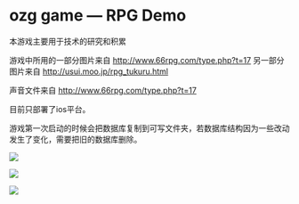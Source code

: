 ozg game — RPG Demo
================

本游戏主要用于技术的研究和积累


游戏中所用的一部分图片来自 http://www.66rpg.com/type.php?t=17 另一部分图片来自 http://usui.moo.jp/rpg_tukuru.html

声音文件来自 http://www.66rpg.com/type.php?t=17


目前只部署了ios平台。

游戏第一次启动的时候会把数据库复制到可写文件夹，若数据库结构因为一些改动发生了变化，需要把旧的数据库删除。

![](https://raw.github.com/ouzhigang/OzgGameRPG/master/screenshot1.png)

![](https://raw.github.com/ouzhigang/OzgGameRPG/master/screenshot2.png)

![](https://raw.github.com/ouzhigang/OzgGameRPG/master/screenshot3.png)
